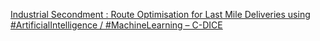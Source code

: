 [Industrial Secondment : Route Optimisation for Last Mile Deliveries using #ArtificialIntelligence / #MachineLearning – C-DICE](https://qi.tc/qi/110296)